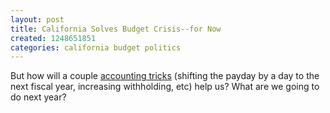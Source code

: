 ```yaml
---
layout: post
title: California Solves Budget Crisis--for Now
created: 1248651851
categories: california budget politics
---
```

But how will a couple <a href="http://www.sfgate.com/cgi-bin/article.cgi?f=/c/a/2009/07/25/MN8118SPLP.DTL">accounting tricks</a> (shifting the payday by a day to the next fiscal year, increasing withholding, etc) help us? What are we going to do next year?
